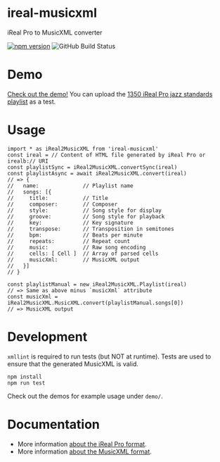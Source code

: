 # ireal-musicxml

iReal Pro to MusicXML converter

[![npm version](https://badge.fury.io/js/ireal-musicxml.svg)](https://badge.fury.io/js/ireal-musicxml)
![GitHub Build Status](https://github.com/infojunkie/ireal-musicxml/workflows/Test/badge.svg)

# Demo

[Check out the demo!](https://blog.karimratib.me/demos/musicxml/) You can upload the [1350 iReal Pro jazz standards playlist](https://raw.githubusercontent.com/infojunkie/ireal-musicxml/main/test/data/jazz1350.txt) as a test.

# Usage

```
import * as iReal2MusicXML from 'ireal-musicxml'
const ireal = // Content of HTML file generated by iReal Pro or irealb:// URI
const playlistSync = iReal2MusicXML.convertSync(ireal)
const playlistAsync = await iReal2MusicXML.convert(ireal)
// => {
//   name:              // Playlist name
//   songs: [{
//     title:           // Title
//     composer:        // Composer
//     style:           // Song style for display
//     groove:          // Song style for playback
//     key:             // Key signature
//     transpose:       // Transposition in semitones
//     bpm:             // Beats per minute
//     repeats:         // Repeat count
//     music:           // Raw song encoding
//     cells: [ Cell ]  // Array of parsed cells
//     musicXml:        // MusicXML output
//   }]
// }

const playlistManual = new iReal2MusicXML.Playlist(ireal)
// => Same as above minus `musicXml` attribute
const musicXml = iReal2MusicXML.MusicXML.convert(playlistManual.songs[0])
// => MusicXML output
```

# Development

`xmllint` is required to run tests (but NOT at runtime). Tests are used to ensure that the generated MusicXML is valid.

```
npm install
npm run test
```

Check out the demos for example usage under `demo/`.

# Documentation
- More information [about the iReal Pro format](doc/irealpro.md).
- More information [about the MusicXML format](https://w3c.github.io/musicxml/).
